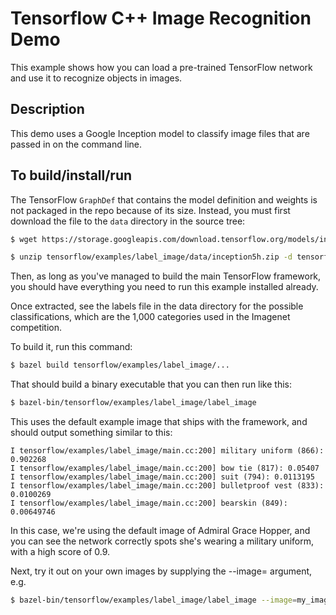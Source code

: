 # Tensorflow C++ Image Recognition Demo

This example shows how you can load a pre-trained TensorFlow network and use it
to recognize objects in images.

## Description

This demo uses a Google Inception model to classify image files that are passed
in on the command line.

## To build/install/run

The TensorFlow `GraphDef` that contains the model definition and weights
is not packaged in the repo because of its size. Instead, you must
first download the file to the `data` directory in the source tree:

```bash
$ wget https://storage.googleapis.com/download.tensorflow.org/models/inception5h.zip -O tensorflow/examples/label_image/data/inception5h.zip

$ unzip tensorflow/examples/label_image/data/inception5h.zip -d tensorflow/examples/label_image/data/
```

Then, as long as you've managed to build the main TensorFlow framework, you
should have everything you need to run this example installed already.

Once extracted, see the labels file in the data directory for the possible
classifications, which are the 1,000 categories used in the Imagenet
competition.

To build it, run this command:

```bash
$ bazel build tensorflow/examples/label_image/...
```

That should build a binary executable that you can then run like this:

```bash
$ bazel-bin/tensorflow/examples/label_image/label_image
```

This uses the default example image that ships with the framework, and should
output something similar to this:

```
I tensorflow/examples/label_image/main.cc:200] military uniform (866): 0.902268
I tensorflow/examples/label_image/main.cc:200] bow tie (817): 0.05407
I tensorflow/examples/label_image/main.cc:200] suit (794): 0.0113195
I tensorflow/examples/label_image/main.cc:200] bulletproof vest (833): 0.0100269
I tensorflow/examples/label_image/main.cc:200] bearskin (849): 0.00649746
```
In this case, we're using the default image of Admiral Grace Hopper, and you can
see the network correctly spots she's wearing a military uniform, with a high
score of 0.9.

Next, try it out on your own images by supplying the --image= argument, e.g.

```bash
$ bazel-bin/tensorflow/examples/label_image/label_image --image=my_image.png
```
